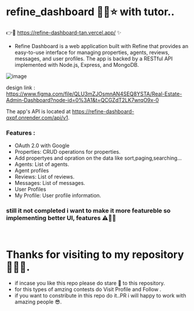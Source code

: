 ﻿# refine_dashboard   💖🙌⭐  with tutor.. 

👉🚀 https://refine-dashboard-tan.vercel.app/ ✨

- Refine Dashboard is a web application built with Refine that provides an easy-to-use interface for managing properties, agents, reviews, messages, and user profiles. The app is backed by a RESTful API implemented with Node.js, Express, and MongoDB.

![image](https://user-images.githubusercontent.com/84271800/224526060-48e124e6-479e-43ce-a1e7-1b0245fa3350.png)

design link : 
https://www.figma.com/file/QLU3mZJOsmnAN4SEQ8YSTA/Real-Estate-Admin-Dashboard?node-id=0%3A1&t=QCGZdT2LK7wrqO9x-0

The app's API is located at https://refine-dashboard-qxpf.onrender.com/api/v1.
### Features :
  - OAuth 2.0 with Google
  - Properties: CRUD operations for properties.
  - Add propertyes and opration on the data like sort,paging,searching...
  - Agents: List of agents.
  - Agent profiles
  - Reviews: List of reviews.
  - Messages: List of messages.
  - User Profiles
  - My Profile: User profile information.
 ### still it not completed i want to make it more featureble so implementing better UI, features ⚠️🚀✨
 
   <br/>
   
# Thanks for visiting to my repository 💖😍🌟.
  - if incase you like this repo please do stare 🌟 to this repository.
  - for this types of amzing contests do Visit Profile and Follow .  
  - if you want to constribute in this repo do it..PR i will happy to work with amazing people 😎.


  
  <br> <br> <br> <br> <br> <br> <br>
